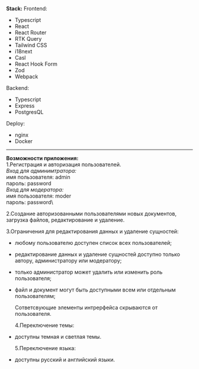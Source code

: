 **Stack:**
Frontend:

- Typescript
- React
- React Router
- RTK Query
- Tailwind CSS
- i18next
- Casl
- React Hook Form
- Zod
- Webpack

Backend:

- Typescript
- Express
- PostgresQL

Deploy:

- nginx
- Docker

---

**Возможности приложения:**  
1.Регистрация и авторизация пользователей.\
_Вход для админимтратора:_\
имя пользователя: admin\
пароль: password\
_Вход для модератора:_\
имя пользователя: moder\
пароль: password\

2.Cоздание авторизованными пользователями новых документов, загрузка файлов, редактирование и удаление.

3.Ограничения для редактирования данных и удаление сущностей:

- любому пользователю доступен список всех пользователей;
- редактирование данных и удаление сущностей доступно только автору, администратору или модератору;
- только администратор может удалить или изменить роль пользователя;
- файл и документ могут быть доступными всем или отдельным пользователям;

  Сответсвующие элементы интрерфейса скрываются от пользователя.

  4.Переключение темы:

- доступны темная и светлая темы.

  5.Переключение языка:

- доступны русский и английский языки.
